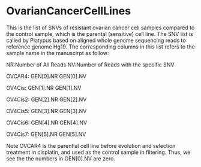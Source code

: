 # OvarianCancerCellLines
This is the list of SNVs of resistant ovarian cancer cell samples compared to the control sample, 
which is the parental (sensitive) cell line.
The SNV list is called by Platypus based on aligned whole genome sequencing reads to reference genome Hg19.
The corresponding columns in this list refers to the sample name in the manuscirpt as follow:

NR:Number of All Reads       NV:Number of Reads with the specific SNV

OVCAR4:  GEN[0].NR             GEN[0].NV

OV4Cis:  GEN[1].NR             GEN[1].NV

OV4Cis2: GEN[2].NR             GEN[2].NV

OV4Cis5: GEN[3].NR             GEN[3].NV

OV4Cis6: GEN[4].NR             GEN[4].NV

OV4Cis7: GEN[5].NR             GEN[5].NV

Note OVCAR4 is the parential cell line before evolution and selection treatment in cisplatin, 
and used as the control sample in filtering. Thus, we see the the numbers in GEN[0].NV are zero. 
